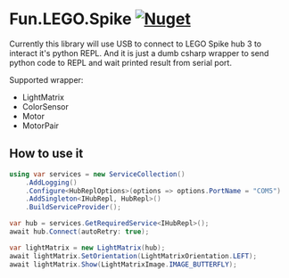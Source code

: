 # Fun.LEGO.Spike [![Nuget](https://img.shields.io/nuget/vpre/Fun.LEGO.Spike)](https://www.nuget.org/packages/Fun.LEGO.Spike)

Currently this library will use USB to connect to LEGO Spike hub 3 to interact it's python REPL. And it is just a dumb csharp wrapper to send python code to REPL and wait printed result from serial port.

Supported wrapper:

- LightMatrix
- ColorSensor
- Motor
- MotorPair

## How to use it

```csharp
using var services = new ServiceCollection()
	.AddLogging()
	.Configure<HubReplOptions>(options => options.PortName = "COM5")
	.AddSingleton<IHubRepl, HubRepl>()
	.BuildServiceProvider();

var hub = services.GetRequiredService<IHubRepl>();
await hub.Connect(autoRetry: true);

var lightMatrix = new LightMatrix(hub);
await lightMatrix.SetOrientation(LightMatrixOrientation.LEFT);
await lightMatrix.Show(LightMatrixImage.IMAGE_BUTTERFLY);
```
